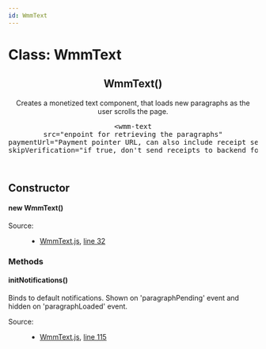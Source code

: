```yaml
---
id: WmmText
---
```

<!--link type="text/css" rel="stylesheet" href="/jsDoc.css"></link-->
<div id="main">
<h1 className="page-title">Class: WmmText</h1>
<section>
<header>
<h2><span className="attribs"><span className="type-signature"></span></span>WmmText<span className="signature">()</span><span className="type-signature"></span></h2>
<div className="class-description">Creates a monetized text component, that loads new paragraphs as the user scrolls the page.
<pre>&lt;wmm-text
src="enpoint for retrieving the paragraphs"
paymentUrl="Payment pointer URL, can also include receipt service url"
skipVerification="if true, don't send receipts to backend for verifications"&gt;</pre></div>
</header>
<article>
<div className="container-overview">
<h2>Constructor</h2>
<h4 className="name" id="WmmText"><span className="type-signature"></span>new WmmText<span className="signature">()</span><span className="type-signature"></span></h4>
<dl className="details">
<dt className="tag-source">Source:</dt>
<dd className="tag-source"><ul className="dummy"><li>
<a href="pathname:///jsdoc/WmmText.js.html">WmmText.js</a>, <a href="pathname:///jsdoc/WmmText.js.html#line32">line 32</a>
</li></ul></dd>
</dl>
</div>
<h3 className="subsection-title">Methods</h3>
<h4 className="name" id="initNotifications"><span className="type-signature"></span>initNotifications<span className="signature">()</span><span className="type-signature"></span></h4>
<div className="description">
Binds to default notifications.
Shown on 'paragraphPending' event and hidden on 'paragraphLoaded' event.
</div>
<dl className="details">
<dt className="tag-source">Source:</dt>
<dd className="tag-source"><ul className="dummy"><li>
<a href="pathname:///jsdoc/WmmText.js.html">WmmText.js</a>, <a href="pathname:///jsdoc/WmmText.js.html#line115">line 115</a>
</li></ul></dd>
</dl>
</article>
</section>
</div>

